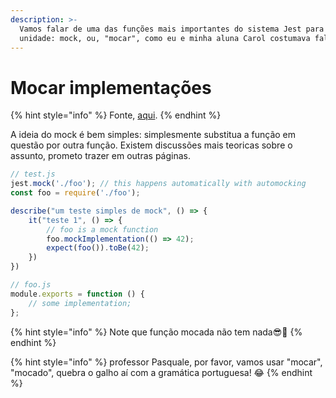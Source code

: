 ```yaml
---
description: >-
  Vamos falar de uma das funções mais importantes do sistema Jest para testes de
  unidade: mock, ou, "mocar", como eu e minha aluna Carol costumava falar.
---
```


# Mocar implementações



{% hint style="info" %}
Fonte, [aqui](https://jestjs.io/docs/mock-functions#mock-implementations).
{% endhint %}

A ideia do mock é bem simples: simplesmente substitua a função em questão por outra função. Existem discussões mais teoricas sobre o assunto, prometo trazer em outras páginas.

```javascript
// test.js
jest.mock('./foo'); // this happens automatically with automocking
const foo = require('./foo');

describe("um teste simples de mock", () => {
    it("teste 1", () => {
        // foo is a mock function
        foo.mockImplementation(() => 42);
        expect(foo()).toBe(42);
    })
})

```

```javascript
// foo.js
module.exports = function () {
    // some implementation;
};

```

{% hint style="info" %}
Note que função mocada não tem nada😎🤣
{% endhint %}

{% hint style="info" %}
professor Pasquale, por favor, vamos usar "mocar", "mocado", quebra o galho aí com a gramática portuguesa! 😂
{% endhint %}

